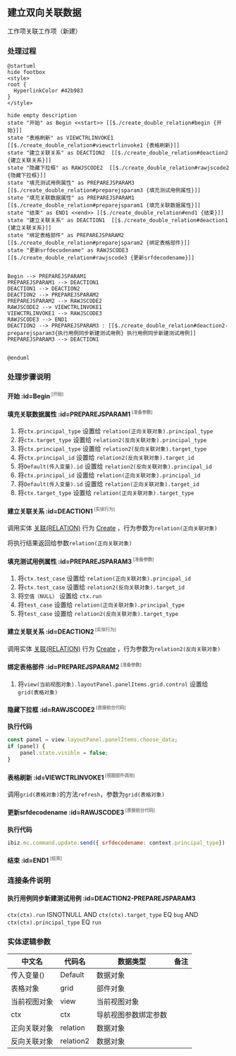 ## 建立双向关联数据 <!-- {docsify-ignore-all} -->

   工作项关联工作项（新建）

### 处理过程

```plantuml
@startuml
hide footbox
<style>
root {
  HyperlinkColor #42b983
}
</style>

hide empty description
state "开始" as Begin <<start>> [[$./create_double_relation#begin {开始}]]
state "表格刷新" as VIEWCTRLINVOKE1  [[$./create_double_relation#viewctrlinvoke1 {表格刷新}]]
state "建立关联关系" as DEACTION2  [[$./create_double_relation#deaction2 {建立关联关系}]]
state "隐藏下拉框" as RAWJSCODE2  [[$./create_double_relation#rawjscode2 {隐藏下拉框}]]
state "填充测试用例属性" as PREPAREJSPARAM3  [[$./create_double_relation#preparejsparam3 {填充测试用例属性}]]
state "填充关联数据属性" as PREPAREJSPARAM1  [[$./create_double_relation#preparejsparam1 {填充关联数据属性}]]
state "结束" as END1 <<end>> [[$./create_double_relation#end1 {结束}]]
state "建立关联关系" as DEACTION1  [[$./create_double_relation#deaction1 {建立关联关系}]]
state "绑定表格部件" as PREPAREJSPARAM2  [[$./create_double_relation#preparejsparam2 {绑定表格部件}]]
state "更新srfdecodename" as RAWJSCODE3  [[$./create_double_relation#rawjscode3 {更新srfdecodename}]]


Begin --> PREPAREJSPARAM1
PREPAREJSPARAM1 --> DEACTION1
DEACTION1 --> DEACTION2
DEACTION2 --> PREPAREJSPARAM2
PREPAREJSPARAM2 --> RAWJSCODE2
RAWJSCODE2 --> VIEWCTRLINVOKE1
VIEWCTRLINVOKE1 --> RAWJSCODE3
RAWJSCODE3 --> END1
DEACTION2 --> PREPAREJSPARAM3 : [[$./create_double_relation#deaction2-preparejsparam3{执行用例同步新建测试用例} 执行用例同步新建测试用例]]
PREPAREJSPARAM3 --> DEACTION1


@enduml
```


### 处理步骤说明

#### 开始 :id=Begin<sup class="footnote-symbol"> <font color=gray size=1>[开始]</font></sup>




#### 填充关联数据属性 :id=PREPAREJSPARAM1<sup class="footnote-symbol"> <font color=gray size=1>[准备参数]</font></sup>



1. 将`ctx.principal_type` 设置给  `relation(正向关联对象).principal_type`
2. 将`ctx.target_type` 设置给  `relation2(反向关联对象).principal_type`
3. 将`ctx.principal_type` 设置给  `relation2(反向关联对象).target_type`
4. 将`ctx.principal_id` 设置给  `relation2(反向关联对象).target_id`
5. 将`Default(传入变量).id` 设置给  `relation2(反向关联对象).principal_id`
6. 将`ctx.principal_id` 设置给  `relation(正向关联对象).principal_id`
7. 将`Default(传入变量).id` 设置给  `relation(正向关联对象).target_id`
8. 将`ctx.target_type` 设置给  `relation(正向关联对象).target_type`

#### 建立关联关系 :id=DEACTION1<sup class="footnote-symbol"> <font color=gray size=1>[实体行为]</font></sup>



调用实体 [关联(RELATION)](module/Base/relation.md) 行为 [Create](module/Base/relation#行为) ，行为参数为`relation(正向关联对象)`

将执行结果返回给参数`relation(正向关联对象)`

#### 填充测试用例属性 :id=PREPAREJSPARAM3<sup class="footnote-symbol"> <font color=gray size=1>[准备参数]</font></sup>



1. 将`ctx.test_case` 设置给  `relation(正向关联对象).principal_id`
2. 将`ctx.test_case` 设置给  `relation2(反向关联对象).target_id`
3. 将`空值（NULL）` 设置给  `ctx.run`
4. 将`test_case` 设置给  `relation(正向关联对象).principal_type`
5. 将`test_case` 设置给  `relation2(反向关联对象).target_type`

#### 建立关联关系 :id=DEACTION2<sup class="footnote-symbol"> <font color=gray size=1>[实体行为]</font></sup>



调用实体 [关联(RELATION)](module/Base/relation.md) 行为 [Create](module/Base/relation#行为) ，行为参数为`relation2(反向关联对象)`

#### 绑定表格部件 :id=PREPAREJSPARAM2<sup class="footnote-symbol"> <font color=gray size=1>[准备参数]</font></sup>



1. 将`view(当前视图对象).layoutPanel.panelItems.grid.control` 设置给  `grid(表格对象)`

#### 隐藏下拉框 :id=RAWJSCODE2<sup class="footnote-symbol"> <font color=gray size=1>[直接前台代码]</font></sup>



<p class="panel-title"><b>执行代码</b></p>

```javascript
const panel = view.layoutPanel.panelItems.choose_data;
if (panel) {
    panel.state.visible = false;
}
```

#### 表格刷新 :id=VIEWCTRLINVOKE1<sup class="footnote-symbol"> <font color=gray size=1>[视图部件调用]</font></sup>



调用`grid(表格对象)`的方法`refresh`，参数为`grid(表格对象)`
#### 更新srfdecodename :id=RAWJSCODE3<sup class="footnote-symbol"> <font color=gray size=1>[直接前台代码]</font></sup>



<p class="panel-title"><b>执行代码</b></p>

```javascript
ibiz.mc.command.update.send({ srfdecodename: context.principal_type})
```

#### 结束 :id=END1<sup class="footnote-symbol"> <font color=gray size=1>[结束]</font></sup>




### 连接条件说明
#### 执行用例同步新建测试用例 :id=DEACTION2-PREPAREJSPARAM3

```ctx(ctx).run``` ISNOTNULL AND ```ctx(ctx).target_type``` EQ ```bug``` AND ```ctx(ctx).principal_type``` EQ ```run```


### 实体逻辑参数

|    中文名   |    代码名    |  数据类型      |备注 |
| --------| --------| --------  | --------   |
|传入变量(<i class="fa fa-check"/></i>)|Default|数据对象||
|表格对象|grid|部件对象||
|当前视图对象|view|当前视图对象||
|ctx|ctx|导航视图参数绑定参数||
|正向关联对象|relation|数据对象||
|反向关联对象|relation2|数据对象||
